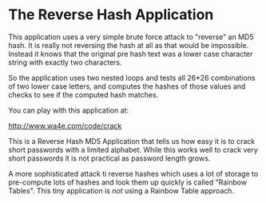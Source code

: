The Reverse Hash Application
============================

This application uses a very simple brute force attack to
"reverse" an MD5 hash.  It is really not reversing the hash
at all as that would be impossible.  Instead it knows that
the original pre hash text was a lower case character string with
exactly two characters.

So the application uses two nested loops and tests all
26*26 combinations of two lower case letters, and computes the
hashes of those values and checks to see if the computed hash
matches.

You can play with this application at:

http://www.wa4e.com/code/crack

This is a Reverse Hash MD5 Application that tells us how easy it is to crack short passwords
with a limited alphabet. While this works well to crack 
very short passwords it is not practical as password
length grows.

A more sophisticated attack ti reverse hashes which uses a
lot of storage to pre-compute lots of hashes and look them up
quickly is called "Rainbow Tables".  This tiny application
is *not* using a Rainbow Table approach.
